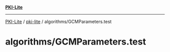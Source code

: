 [**PKI-Lite**](../../../README.md)

---

[PKI-Lite](../../../README.md) / [pki-lite](../../README.md) / algorithms/GCMParameters.test

# algorithms/GCMParameters.test
